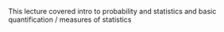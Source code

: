 
This lecture covered intro to probability and statistics and basic quantification / measures of statistics 
